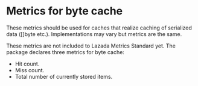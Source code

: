 # Metrics for byte cache #

These metrics should be used for caches that realize caching of 
serialized data ([]byte etc.). Implementations may vary but metrics 
are the same.

These metrics are not included to Lazada Metrics Standard yet.
The package declares three metrics for byte cache:

* Hit count.
* Miss count.
* Total number of currently stored items.
